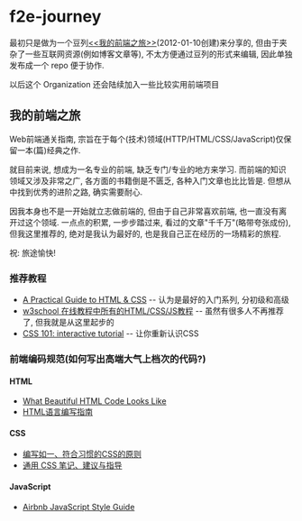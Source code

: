 # f2e-journey

最初只是做为一个豆列[<<我的前端之旅>>](http://book.douban.com/doulist/1423213/)(2012-01-10创建)来分享的, 但由于夹杂了一些互联网资源(例如博客文章等), 不太方便通过豆列的形式来编辑, 因此单独发布成一个 repo 便于协作.

以后这个 Organization 还会陆续加入一些比较实用前端项目

## 我的前端之旅
Web前端通关指南, 宗旨在于每个(技术)领域(HTTP/HTML/CSS/JavaScript)仅保留一本(篇)经典之作.


就目前来说, 想成为一名专业的前端, 缺乏专门/专业的地方来学习. 而前端的知识领域又涉及非常之广, 各方面的书籍倒是不匮乏, 各种入门文章也比比皆是. 但想从中找到优秀的进阶之路, 确实需要耐心.


因我本身也不是一开始就立志做前端的, 但由于自己非常喜欢前端, 也一直没有离开过这个领域. 一点点的积累, 一步步踏过来, 看过的文章"千千万"(略带夸张成份), 但我这里推荐的, 绝对是我认为最好的, 也是我自己正在经历的一场精彩的旅程.


祝: 旅途愉快!
　　 
### 推荐教程
* [A Practical Guide to HTML & CSS](http://learn.shayhowe.com/)
-- 认为是最好的入门系列, 分初级和高级
* [w3school 在线教程中所有的HTML/CSS/JS教程](http://www.w3school.com.cn/)
-- 虽然有很多人不再推荐了, 但我就是从这里起步的
* [CSS 101: interactive tutorial](http://www.css-101.org)
-- 让你重新认识CSS


### 前端编码规范(如何写出高端大气上档次的代码?)
#### HTML
* [What Beautiful HTML Code Looks Like](http://css-tricks.com/what-beautiful-html-code-looks-like/)
* [HTML语言编写指南](http://www.ruanyifeng.com/blog/2009/05/guide_to_semantic_html_elements.html)


#### CSS
* [编写如一、符合习惯的CSS的原则](https://github.com/necolas/idiomatic-css/tree/master/translations/zh-CN)
* [通用 CSS 笔记、建议与指导](https://github.com/csswizardry/CSS-Guidelines)


#### JavaScript
* [Airbnb JavaScript Style Guide](https://github.com/airbnb/javascript)
